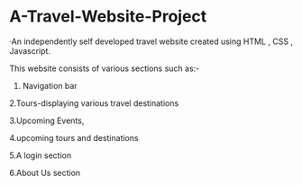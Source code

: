 # A-Travel-Website-Project
·An independently self developed travel website created using HTML , CSS , Javascript.

This website consists of various sections such as:-
1. Navigation bar

2.Tours-displaying various travel destinations

3.Upcoming Events,

4.upcoming tours and destinations

5.A login section 

6.About Us section 
